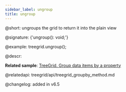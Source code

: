```yaml
---
sidebar_label: ungroup
title: ungroup
---          
```


@short: ungroups the grid to return it into the plain view

@signature: {'ungroup(): void;'}

@example:
treegrid.ungroup();


@descr:

**Related sample**: [TreeGrid. Group data items by a property](https://snippet.dhtmlx.com/bue6zm6w)

@relatedapi: treegrid/api/treegrid_groupby_method.md

@changelog:
added in v6.5
